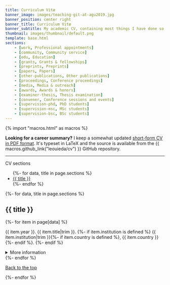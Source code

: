 ```yaml
---
title: Curriculum Vitæ
banner_image: images/teaching-git-at-agu2019.jpg
banner_position: center right
banner_title: Curriculum Vitæ
banner_subtitle: My academic CV, containing most things I have done so far in my career
thumbnail: images/thumbnail/default.png
template: base.html
sections:
    - [work, Professional appointments]
    - [community, Community service]
    - [edu, Education]
    - [grants, Grants & fellowships]
    - [preprints, Preprints]
    - [papers, Papers]
    - [other-publications, Other publications]
    - [proceedings, Conference proceedings]
    - [media, Media & outreach]
    - [awards, Awards & honors]
    - [examiner-thesis, Thesis examination]
    - [convener, Conference sessions and events]
    - [supervision-phd, PhD students]
    - [supervision-msc, MSc students]
    - [supervision-bsc, BSc students]
---
```


{% import "macros.html" as macros %}

<div class="callout">

**Looking for a career summary?**
I keep a somewhat updated
<a href="https://github.com/leouieda/cv/raw/pdf/leonardo_uieda_cv_summary.pdf" target="_blank" type="application/pdf" rel="external noopener noreferrer">short-form CV in PDF format</a>.
It's typeset in LaTeX and the source is available from the
{{ macros.github_link("leouieda/cv") }} GitHub repository.

</div>

<hr>
<p id="navigation">
  <i class="fas fa-list" aria-hidden="true"></i>
  CV sections
</p>
<nav aria-label="Page">
  <ul role="list" class="list-inline">
  {%- for data, title in page.sections %}
    <li><a href="#{{ data }}">{{ title }}</a></li>
  {%- endfor %}
  </ul>
</nav>

{%- for data, title in page.sections %}
  <h2 id="{{ data }}">{{ title }}</h2>
  {%- for item in page[data] %}
    <div>
      <p>
        <span class="text-muted font-small">{{ item.year }}.</span>
        {{ item.title|trim }}.
        {%- if item.institution is defined %}
          <span class="text-muted">
          {{ item.institution|trim }}{%- if item.country is defined %}, {{ item.country }}{%- endif %}.
          </span>
        {%- endif %}
      </p>
    <details>
      <summary>More information</summary>
      <div class="details-body flow flow-small">
        {%- if item.authors is defined %}
          <p><strong>Authors:</strong> {{ macros.author_list(item.authors, config) }}</p>
        {%- endif %}
        {%- if item.doi is defined %}
          <p><strong>DOI:</strong> {{ macros.doi_link(item.doi) }}</p>
        {%- endif %}
        {%- if item.preprint is defined %}
          <p><strong>Preprint DOI (open access):</strong> {{ macros.doi_link(item.preprint) }}</p>
        {%- endif %}
        {%- if item.github is defined %}
          <p><strong>GitHub:</strong> {{ macros.github_link(item.github) }}</p>
        {%- endif %}
        {%- if item.data is defined %}
          <p><strong>Data and code archive DOI:</strong> {{ macros.doi_link(item.data) }}</p>
        {%- endif %}
        {%- if item.pdf is defined %}
          <p><strong>PDF download:</strong> <a href="{{ item.pdf }}" target="_blank">{{ item.pdf[7:] }}</a></p>
        {%- endif %}
        {%- if item.slides is defined %}
          <p><strong>Slides:</strong> <a href="{{ item.slides }}" target="_blank">{{ item.slides }}</a></p>
        {%- endif %}
        {%- if item.department is defined %}
          <p><strong>Department:</strong> {{ item.department }}</p>
        {%- endif %}
        {%- if item.thesis is defined %}
          <p><strong>Thesis:</strong> {{ item.thesis }}</p>
        {%- endif %}
        {%- if item.funder is defined %}
          <p><strong>Funding agency:</strong> {{ item.funder }}</p>
        {%- endif %}
        {%- if item.committee is defined %}
          <p><strong>Committee:</strong> {{ item.committee }}</p>
        {%- endif %}
        {%- if item.advisor is defined %}
          <p><strong>Advisor:</strong> {{ item.advisor }}</p>
        {%- endif %}
        {%- if item.coadvisor is defined %}
          <p><strong>Co-advisor(s):</strong> {{ item.coadvisor }}</p>
        {%- endif %}
        {%- if item.award is defined %}
          <p><strong>Award:</strong> <a href="{{ item.award_link }}" target="_blank">{{ item.award }}</a></p>
        {%- endif %}
        {%- if item.award_amount is defined %}
          <p><strong>Amount:</strong> {{ item.award_amount }}</p>
        {%- endif %}
        {%- if item.journal is defined %}
          <p><strong>Journal:</strong> {{ item.journal }}</p>
        {%- endif %}
        {%- if item.conference is defined %}
          <p><strong>Conference:</strong> {{ item.conference }}</p>
        {%- endif %}
        {%- if item.about is defined %}
          <p><strong>About:</strong> {{ item.about }}</p>
        {%- endif %}
        {%- if item.roles is defined %}
          <p><strong>Roles:</strong>
          <ul>
          {%- for role in item.roles %}
            <li>{{ role.date }}: {{ role.title }}</li>
          {%- endfor %}
          </ul>
        {%- endif %}
        {%- if item.citation is defined %}
          <p><strong>Citation:</strong> {{ item.citation}}</p>
        {%- endif %}
        {%- if item.abstract is defined %}
          <p><strong>Abstract:</strong> {{ item.abstract }}</p>
        {%- endif %}
      </div>
    </details>
  </div>
  {%- endfor %}
  <p class="">
    <a href="#navigation">
      <i class="far fa-arrow-alt-circle-up" aria-hidden="true"></i>
      Back to the top
    </a>
  </p>
{%- endfor %}

